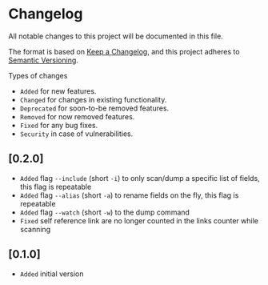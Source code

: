 # Changelog

All notable changes to this project will be documented in this file.

The format is based on [Keep a Changelog](https://keepachangelog.com/en/1.1.0/),
and this project adheres to [Semantic Versioning](https://semver.org/spec/v2.0.0.html).

Types of changes

- `Added` for new features.
- `Changed` for changes in existing functionality.
- `Deprecated` for soon-to-be removed features.
- `Removed` for now removed features.
- `Fixed` for any bug fixes.
- `Security` in case of vulnerabilities.

## [0.2.0]

- `Added` flag `--include` (short `-i`) to only scan/dump a specific list of fields, this flag is repeatable
- `Added` flag `--alias` (short `-a`) to rename fields on the fly, this flag is repeatable
- `Added` flag `--watch` (short `-w`) to the dump command
- `Fixed` self reference link are no longer counted in the links counter while scanning

## [0.1.0]

- `Added` initial version
